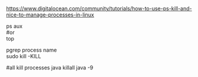 https://www.digitalocean.com/community/tutorials/how-to-use-ps-kill-and-nice-to-manage-processes-in-linux

ps aux  
#or  
top  

pgrep process name   
sudo kill -KILL <pid>

#all kill processes java
killall java -9   